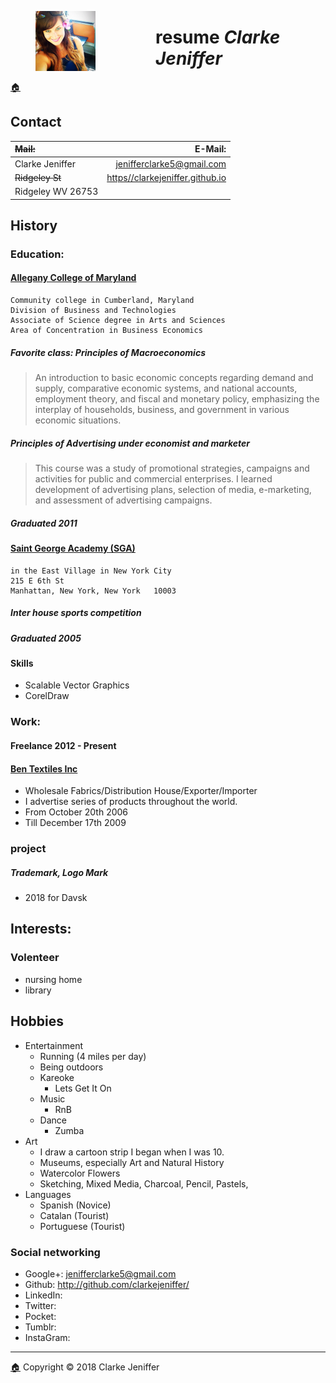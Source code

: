 <figure><img src="images/favicon/favicon-96x96.png" style="display: inline; float: left; margin-right:96px"></figure>

# resume _Clarke Jeniffer_  
[🏠](Home.html) 
## Contact 

| ~~Mail:~~ | E-Mail: |             
|:-------------------------------------------|---------------------------------:|
| Clarke Jeniffer | jenifferclarke5@gmail.com |      
| ~~Ridgeley St~~ | [https//clarkejeniffer.github.io](https//clarkejeniffer.github.io) |
| Ridgeley  WV   26753 | |

## History

### Education: 

#### [Allegany College of Maryland](https://www.allegany.edu/)
    Community college in Cumberland, Maryland
    Division of Business and Technologies
    Associate of Science degree in Arts and Sciences
    Area of Concentration in Business Economics
    
##### Favorite class: *Principles of Macroeconomics*
> An introduction to basic economic concepts regarding demand and supply, comparative economic
systems, and national accounts, employment theory, and fiscal and monetary policy, emphasizing
the interplay of households, business, and government in various economic situations.
##### *Principles of Advertising* under economist and marketer
> This course was a study of promotional strategies, campaigns and activities for public and
  commercial enterprises. I learned development of advertising plans, selection of media, e-marketing,
  and assessment of advertising campaigns.
##### Graduated 2011

#### [Saint George Academy (SGA)](https://saintgeorgeacademy.net/)
    in the East Village in New York City
    215 E 6th St
    Manhattan, New York, New York   10003 

##### Inter house sports competition
##### Graduated 2005

#### Skills
* Scalable Vector Graphics
* CorelDraw

### Work:

#### Freelance 2012 - Present

#### [Ben Textiles Inc](http://bentextiles.com/about/)
* Wholesale Fabrics/Distribution House/Exporter/Importer
* I advertise series of products throughout the world.
* From October 20th 2006
* Till December 17th 2009

### project

##### Trademark, Logo Mark
* 2018 for Davsk 

## Interests:
### Volenteer
* nursing home
* library

## Hobbies
* Entertainment
  * Running (4 miles per day)
  * Being outdoors
  * Kareoke
    * Lets Get It On
  * Music
    * RnB
  * Dance 
    * Zumba
* Art
  * I draw a cartoon strip I began when I was 10.
  * Museums, especially Art and Natural History
  * Watercolor Flowers
  * Sketching, Mixed Media, Charcoal, Pencil, Pastels, 
* Languages
  * Spanish (Novice)
  * Catalan (Tourist)
  * Portuguese (Tourist)

### Social networking
* Google+: jenifferclarke5@gmail.com
* Github:  http://github.com/clarkejeniffer/
* LinkedIn:
* Twitter:
* Pocket:
* Tumblr:
* InstaGram:

* * *
[🏠](Home.html) Copyright © 2018 Clarke Jeniffer

<script type='application/ld+json'>
{
	"@context": "http://schema.org/",
	"@type": "School",
	"alumni": {
		"@type": "Person",
		"honorificSuffix": "AS",
		"name": "Clarke Jeniffer"
	},
	"address": {
		"@type": "PostalAddress",
		"addressLocality": "Manhattan",
		"addressRegion": "New York",
		"postalCode": "10003",
		"streetAddress": "215 E 6th St"
	},
	"addressLocality": "New York",
	"areaServed": "in the East Village in New York City",
	"alternateName": "SGA",
	"mainEntityOfPage": "https://saintgeorgeacademy.net/",
	"name": "Saint George Academy"
}
</script>
